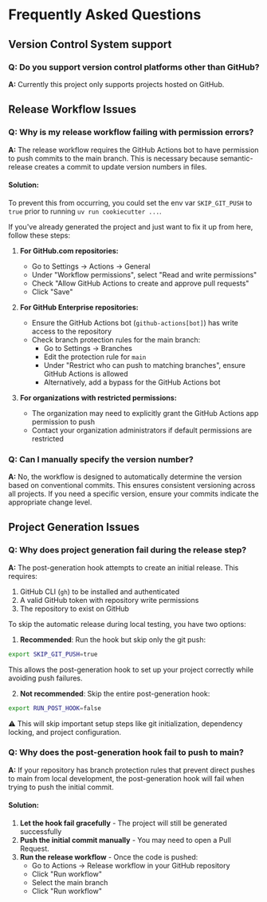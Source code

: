 # Frequently Asked Questions

## Version Control System support

### Q: Do you support version control platforms other than GitHub?

**A:** Currently this project only supports projects hosted on GitHub.

## Release Workflow Issues

### Q: Why is my release workflow failing with permission errors?

**A:** The release workflow requires the GitHub Actions bot to have permission to push commits to the main branch. This is necessary because semantic-release
creates a commit to update version numbers in files.

#### Solution:

To prevent this from occurring, you could set the env var `SKIP_GIT_PUSH` to `true` prior to running `uv run cookiecutter ...`.

If you've already generated the project and just want to fix it up from here, follow these steps:

1. **For GitHub.com repositories:**
   - Go to Settings → Actions → General
   - Under "Workflow permissions", select "Read and write permissions"
   - Check "Allow GitHub Actions to create and approve pull requests"
   - Click "Save"

2. **For GitHub Enterprise repositories:**
   - Ensure the GitHub Actions bot (`github-actions[bot]`) has write access to the repository
   - Check branch protection rules for the main branch:
     - Go to Settings → Branches
     - Edit the protection rule for `main`
     - Under "Restrict who can push to matching branches", ensure GitHub Actions is allowed
     - Alternatively, add a bypass for the GitHub Actions bot

3. **For organizations with restricted permissions:**
   - The organization may need to explicitly grant the GitHub Actions app permission to push
   - Contact your organization administrators if default permissions are restricted

### Q: Can I manually specify the version number?

**A:** No, the workflow is designed to automatically determine the version based on conventional commits. This ensures consistent versioning across all
projects. If you need a specific version, ensure your commits indicate the appropriate change level.

## Project Generation Issues

### Q: Why does project generation fail during the release step?

**A:** The post-generation hook attempts to create an initial release. This requires:

1. GitHub CLI (`gh`) to be installed and authenticated
2. A valid GitHub token with repository write permissions
3. The repository to exist on GitHub

To skip the automatic release during local testing, you have two options:

1. **Recommended**: Run the hook but skip only the git push:

```bash
export SKIP_GIT_PUSH=true
```

This allows the post-generation hook to set up your project correctly while avoiding push failures.

2. **Not recommended**: Skip the entire post-generation hook:

```bash
export RUN_POST_HOOK=false
```

⚠️ This will skip important setup steps like git initialization, dependency locking, and project configuration.

### Q: Why does the post-generation hook fail to push to main?

**A:** If your repository has branch protection rules that prevent direct pushes to main from local development, the post-generation hook will fail when trying
to push the initial commit.

#### Solution:

1. **Let the hook fail gracefully** - The project will still be generated successfully
2. **Push the initial commit manually** - You may need to open a Pull Request.
3. **Run the release workflow** - Once the code is pushed:
   - Go to Actions → Release workflow in your GitHub repository
   - Click "Run workflow"
   - Select the main branch
   - Click "Run workflow"
